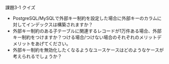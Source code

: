 課題3-1
クイズ
- PostgreSQL/MySQLで外部キー制約を設定した場合に外部キーのカラムに対してインデックスは構築されますか？
- 外部キー制約のある子テーブルに関連するレコードが1万件ある場合、外部キー制約をつけますか？つける場合/つけない場合のそれぞれのメリットデメリットをあげてください。
- 外部キー制約を無効化したくなるようなユースケースはどのようなケースが考えられるでしょうか？